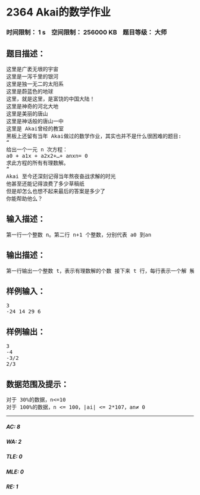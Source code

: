# 2364 Akai的数学作业   
### 时间限制： 1 s&nbsp;&nbsp;&nbsp;&nbsp;空间限制： 256000 KB&nbsp;&nbsp;&nbsp;&nbsp;题目等级： 大师  
## 题目描述：  

<pre>
这里是广袤无垠的宇宙   
这里是一泻千里的银河   
这里是独一无二的太阳系   
这里是蔚蓝色的地球   
这里，就是这里，是富饶的中国大陆！   
这里是神奇的河北大地   
这里是美丽的唐山   
这里是神话般的唐山一中   
这里是 Akai曾经的教室   
黑板上还留有当年 Akai做过的数学作业，其实也并不是什么很困难的题目:   
“   
给出一个一元 n 次方程：   
a0 + a1x + a2x2+…+ anxn= 0   
求此方程的所有有理数解。
”   
Akai 至今还深刻记得当年熬夜奋战求解的时光   
他甚至还能记得浪费了多少草稿纸   
但是却怎么也想不起来最后的答案是多少了   
你能帮助他么？
</pre>
  
  
## 输入描述：  

<pre>
第一行一个整数 n。第二行 n+1 个整数，分别代表 a0 到an 
</pre>
  
  
## 输出描述：  

<pre>
第一行输出一个整数 t，表示有理数解的个数 接下来 t 行，每行表示一个解 解以分数的形式输出，要求分子和分母互质，且分母必须是正整数 特殊的，如果这个解是一个整数，那么直接把这个数输出 等价的解只需要输出一次 所有解按照从小到大的顺序输出
</pre>
  
  
## 样例输入：  

<pre>
3   
-24 14 29 6
</pre>
  
  
## 样例输出：  

<pre>
3   
-4   
-3/2   
2/3
</pre>
  
  
## 数据范围及提示：  

<pre>
对于 30%的数据，n<=10   
对于 100%的数据，n <= 100，|ai| <= 2*107，an≠ 0
</pre>
  
  
***  

##### AC: 8  
##### WA: 2  
##### TLE: 0  
##### MLE: 0  
##### RE: 1  
